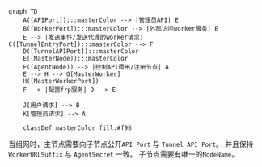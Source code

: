 ```mermaid
graph TD
    A([APIPort]):::masterColor --> |管理员API| E
    B([WorkerPort]):::masterColor --> |外部访问worker服务| E
    E --> |发送事件/发送代理的worker请求| C([TunnelEntryPort]):::masterColor --> F
    D([TunnelAPIPort]):::masterColor
    E((MasterNode)):::masterColor
    F((AgentNode)) --> |控制API调用/注册节点| A
    E --> H --> G[MasterWorker]
    H([MasterWorkerPort])
    F --> |配置frp服务| D --> E

    J[用户请求] --> B
    K[管理员请求] --> A

    classDef masterColor fill:#f96
```

当组网时，主节点需要向子节点公开`API Port` 与 `Tunnel API Port`。
并且保持`WorkerURLSuffix` 与 `AgentSecret` 一致。
子节点需要有唯一的`NodeName`。